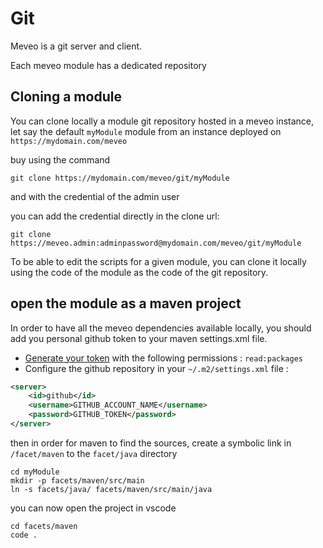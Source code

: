 # Git

Meveo is a git server and client.

Each meveo module has a dedicated repository



## Cloning a module

You can clone locally a module git repository hosted in a meveo instance, let say the default `myModule` module from an instance deployed on `https://mydomain.com/meveo` 

buy using the command 
```
git clone https://mydomain.com/meveo/git/myModule
```
and with the credential of the admin user

you can add the credential directly in the clone url:

```
git clone https://meveo.admin:adminpassword@mydomain.com/meveo/git/myModule
```

To be able to edit the scripts for a given module, you can clone it locally using the code 
of the module as the code of the git repository.

## open the module as a maven project

In order to have all the meveo dependencies available locally, you should add you personal 
github token to your maven settings.xml file.

- [Generate your token](https://github.com/settings/tokens/new) with the following permissions : `read:packages`
- Configure the github repository in your `~/.m2/settings.xml` file : 

```xml
<server>
    <id>github</id>
    <username>GITHUB_ACCOUNT_NAME</username>
    <password>GITHUB_TOKEN</password>
</server>
```

then in order for maven to find the sources, create a symbolic link in `/facet/maven` to the `facet/java` directory

```
cd myModule
mkdir -p facets/maven/src/main
ln -s facets/java/ facets/maven/src/main/java
```

you can now open the project in vscode

```
cd facets/maven
code .
```
